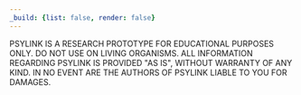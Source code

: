 ```yaml
---
_build: {list: false, render: false}
---
```


<div class="legal">PSYLINK IS A RESEARCH PROTOTYPE FOR EDUCATIONAL PURPOSES ONLY. DO NOT USE ON LIVING ORGANISMS.  ALL INFORMATION REGARDING PSYLINK IS PROVIDED "AS IS", WITHOUT WARRANTY OF ANY KIND. IN NO EVENT ARE THE AUTHORS OF PSYLINK LIABLE TO YOU FOR DAMAGES.</div>

